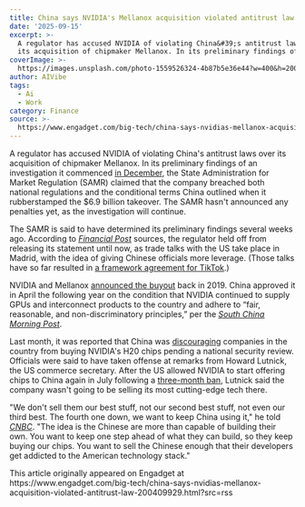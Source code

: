 ```yaml
---
title: China says NVIDIA's Mellanox acquisition violated antitrust law
date: '2025-09-15'
excerpt: >-
  A regulator has accused NVIDIA of violating China&#39;s antitrust laws over
  its acquisition of chipmaker Mellanox. In its preliminary findings of an i...
coverImage: >-
  https://images.unsplash.com/photo-1559526324-4b87b5e36e44?w=400&h=200&fit=crop&auto=format
author: AIVibe
tags:
  - Ai
  - Work
category: Finance
source: >-
  https://www.engadget.com/big-tech/china-says-nvidias-mellanox-acquisition-violated-antitrust-law-200409929.html?src=rss
---
```

<p>A regulator has accused NVIDIA of violating China&#39;s antitrust laws over its acquisition of chipmaker Mellanox. In its preliminary findings of an investigation it commenced <a data-i13n="cpos:1;pos:1" href="https://www.engadget.com/computing/chinese-regulators-are-investigating-nvidia-for-potential-antitrust-violations-200136726.html"><ins>in December</ins></a>, the State Administration for Market Regulation (SAMR) claimed that the company breached both national regulations and the conditional terms China outlined when it rubberstamped the $6.9 billion takeover. The SAMR hasn&#39;t announced any penalties yet, as the investigation will continue.</p>
<p>The SAMR is said to have determined its preliminary findings several weeks ago. According to <a data-i13n="elm:context_link;elmt:doNotAffiliate;cpos:2;pos:1" class="no-affiliate-link" href="https://www.ft.com/content/fa7a2e35-df03-45a1-bd0b-3f7207a7d84b"><em><ins>Financial Post</ins></em></a> sources, the regulator held off from releasing its statement until now, as trade talks with the US take place in Madrid, with the idea of giving Chinese officials more leverage. (Those talks have so far resulted in <a data-i13n="cpos:3;pos:1" href="https://www.engadget.com/general/a-tiktok-deal-may-finally-be-happening-160448732.html"><ins>a framework agreement for TikTok</ins></a>.)</p>
<span id="end-legacy-contents"></span><p>NVIDIA and Mellanox <a data-i13n="cpos:4;pos:1" href="https://www.engadget.com/2019-03-11-nvidia-acquisition-mellanox.html"><ins>announced the buyout</ins></a> back in 2019. China approved it in April the following year on the condition that NVIDIA continued to supply GPUs and interconnect products to the country and adhere to “fair, reasonable, and non-discriminatory principles,” per the <a data-i13n="elm:context_link;elmt:doNotAffiliate;cpos:5;pos:1" class="no-affiliate-link" href="https://www.scmp.com/tech/tech-war/article/3325595/tech-war-china-finds-us-chip-giant-nvidia-violated-anti-monopoly-law"><em><ins>South China Morning Post</ins></em></a>.</p>
<p>Last month, it was reported that China was <a data-i13n="cpos:6;pos:1" href="https://www.engadget.com/ai/china-reportedly-discouraged-purchase-of-nvidia-ai-chips-due-to-insulting-lutnick-statements-123055120.html">discouraging</a> companies in the country from buying NVIDIA&#39;s H20 chips pending a national security review. Officials were said to have taken offense at remarks from Howard Lutnick, the US commerce secretary. After the US allowed NVIDIA to start offering chips to China again in July following a <a data-i13n="cpos:7;pos:1" href="https://www.engadget.com/ai/nvidia-says-it-can-resume-selling-key-ai-chips-to-china-120015817.html"><ins>three-month ban</ins></a>, Lutnick said the company wasn&#39;t going to be selling its most cutting-edge tech there.</p>
<p>&quot;We don&#39;t sell them our best stuff, not our second best stuff, not even our third best. The fourth one down, we want to keep China using it,&quot; he told <a data-i13n="elm:context_link;elmt:doNotAffiliate;cpos:8;pos:1" class="no-affiliate-link" href="https://www.cnbc.com/2025/07/15/howard-lutnick-says-china-is-only-getting-nvidias-4th-best-ai-chip.html"><em>CNBC</em></a>. &quot;The idea is the Chinese are more than capable of building their own. You want to keep one step ahead of what they can build, so they keep buying our chips. You want to sell the Chinese enough that their developers get addicted to the American technology stack.&quot;</p>This article originally appeared on Engadget at https://www.engadget.com/big-tech/china-says-nvidias-mellanox-acquisition-violated-antitrust-law-200409929.html?src=rss
